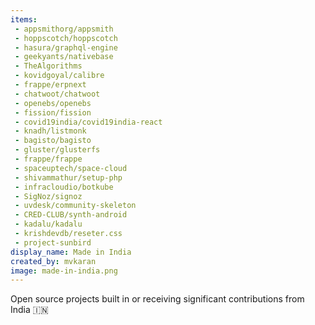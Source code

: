 ```yaml
---
items:
 - appsmithorg/appsmith
 - hoppscotch/hoppscotch
 - hasura/graphql-engine
 - geekyants/nativebase
 - TheAlgorithms
 - kovidgoyal/calibre
 - frappe/erpnext
 - chatwoot/chatwoot
 - openebs/openebs  
 - fission/fission
 - covid19india/covid19india-react
 - knadh/listmonk
 - bagisto/bagisto
 - gluster/glusterfs
 - frappe/frappe
 - spaceuptech/space-cloud
 - shivammathur/setup-php
 - infracloudio/botkube
 - SigNoz/signoz
 - uvdesk/community-skeleton
 - CRED-CLUB/synth-android
 - kadalu/kadalu
 - krishdevdb/reseter.css
 - project-sunbird
display_name: Made in India
created_by: mvkaran
image: made-in-india.png
---
```

Open source projects built in or receiving significant contributions from India :india:
